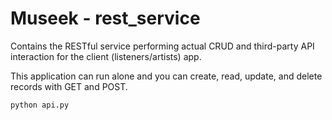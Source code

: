 # Museek - rest_service

Contains the RESTful service performing actual CRUD and third-party API
interaction for the client (listeners/artists) app.

This application can run alone and you can create, read, update, and delete
records with GET and POST.

`python api.py`